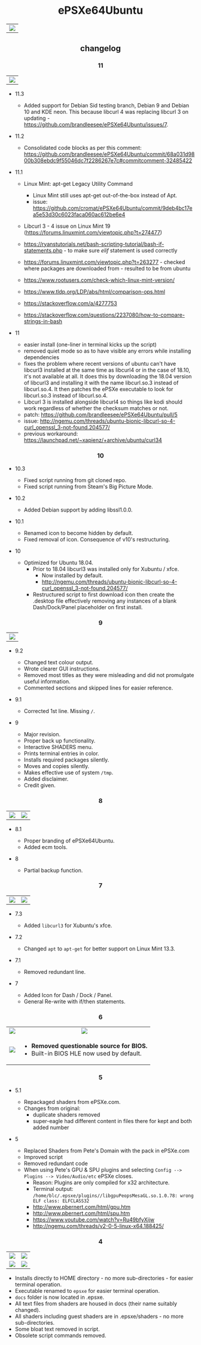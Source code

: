 <h1 align="center">ePSXe64Ubuntu</h1>

<table>
<tbody>
  <tr>
   <td><img src="https://camo.githubusercontent.com/66f9d39d7a5274a0c8e7e0e5ff353eba364160c2/687474703a2f2f692e696d6775722e636f6d2f5534514e6b584c2e706e67" /></td>
  </tr>
</tbody>
</table>

<h2 align="center">changelog</h2>

<h3 align="center">11</h3>

<table>
<tbody>
  <tr>
   <td><img src="https://user-images.githubusercontent.com/12674437/52143698-6bdcf400-265c-11e9-99dd-79090db2bb39.png" /></td>
  </tr>
</tbody>
</table>

- 11.3
  - Added support for Debian Sid testing branch, Debian 9 and Debian 10 and KDE neon. This because libcurl 4 was replacing libcurl 3 on updating - https://github.com/brandleesee/ePSXe64Ubuntu/issues/7.

- 11.2
  - Consolidated code blocks as per this comment: https://github.com/brandleesee/ePSXe64Ubuntu/commit/68a031d9800b308ebdc9f55046dc7f2286267e7c#commitcomment-32485422

- 11.1
  - Linux Mint: apt-get Legacy Utility Command
    - Linux Mint still uses apt-get out-of-the-box instead of Apt.
	- issue: https://github.com/cromat/ePSXe64Ubuntu/commit/9deb4bc17ea5e53d30c6023faca060ac612be6e4
  - Libcurl 3 - 4 issue on Linux Mint 19 (https://forums.linuxmint.com/viewtopic.php?t=274477)
  
  - https://ryanstutorials.net/bash-scripting-tutorial/bash-if-statements.php - to make sure *elif* statement is used correctly
  - https://forums.linuxmint.com/viewtopic.php?t=263277 - checked where packages are downloaded from - resulted to be from ubuntu
  - https://www.rootusers.com/check-which-linux-mint-version/
  - https://www.tldp.org/LDP/abs/html/comparison-ops.html
  - https://stackoverflow.com/a/4277753
  - https://stackoverflow.com/questions/2237080/how-to-compare-strings-in-bash
  
- 11
  - easier install (one-liner in terminal kicks up the script)
  - removed quiet mode so as to have visible any errors while installing dependencies
  - fixes the problem where recent versions of ubuntu can't have libcurl3 installed at the same time as libcurl4 or in the case of 18.10, it's not available at all. It does this by downloading the 18.04 version of libcurl3 and installing it with the name libcurl.so.3 instead of libcurl.so.4. It then patches the ePSXe executable to look for libcurl.so.3 instead of libcurl.so.4.
  - Libcurl 3 is installed alongside libcurl4 so things like kodi should work regardless of whether the checksum matches or not.
  - patch: https://github.com/brandleesee/ePSXe64Ubuntu/pull/5
  - issue: http://ngemu.com/threads/ubuntu-bionic-libcurl-so-4-curl_openssl_3-not-found.204577/
  - previous workaround: https://launchpad.net/~xapienz/+archive/ubuntu/curl34

<h3 align="center">10</h3>

- 10.3
  - Fixed script running from git cloned repo.
  - Fixed script running from Steam's Big Picture Mode.

- 10.2
  - Added Debian support by adding libssl1.0.0.

- 10.1
  - Renamed icon to become hidden by default.
  - Fixed removal of icon. Consequence of v10's restructuring.

- 10
  - Optimized for Ubuntu 18.04.
    - Prior to 18.04 libcurl3 was installed only for Xubuntu / xfce.
	  - Now installed by default.
	  - http://ngemu.com/threads/ubuntu-bionic-libcurl-so-4-curl_openssl_3-not-found.204577/
	- Restructured script to first download icon then create the .desktop file effectively removing any instances of a blank Dash/Dock/Panel placeholder on first install.

<h3 align="center">9</h3>

<table>
<tbody>
  <tr>
   <td align="center"><img src="http://i.imgur.com/cSqEyXC.gif" /></td>
  </tr>
</tbody>
</table>

- 9.2
  - Changed text colour output.
  - Wrote clearer GUI instructions.
  - Removed most titles as they were misleading and did not promulgate useful information.
  - Commented sections and skipped lines for easier reference.
  
- 9.1
  - Corrected 1st line. Missing `/`.

- 9
  - Major revision.
  - Proper back up functionality.
  - Interactive SHADERS menu.
  - Prints terminal entries in color.
  - Installs required packages silently.
  - Moves and copies silently.
  - Makes effective use of system `/tmp`.
  - Added disclaimer.
  - Credit given.

<h3 align="center">8</h3>

<table>
<tbody>
  <tr>
   <td align="center"><img src="http://i.imgur.com/kfMSU17.png" /></td>
   <td align="center"><img src="http://i.imgur.com/W1zggGH.gif" /></td>
  </tr>
</tbody>
</table>

- 8.1
  - Proper branding of ePSXe64Ubuntu.
  - Added ecm tools.
  
- 8
  - Partial backup function.

<h3 align="center">7</h3>

<table>
<tbody>
  <tr>
   <td align="center"><img src="http://i.imgur.com/2Bw3iLS.png" /></td>
   <td align="center"><img src="http://i.imgur.com/fRardY8.gif" /></td>
  </tr>
</tbody>
</table>

- 7.3
  - Added `libcurl3` for Xubuntu's xfce.

- 7.2
  - Changed `apt` to `apt-get` for better support on Linux Mint 13.3.

- 7.1
  - Removed redundant line.

- 7
  - Added Icon for Dash / Dock / Panel.
  - General Re-write with if/then statements.

<h3 align="center">6</h3>

<table>
<tbody>
  <tr>
   <td align="center"><img src="http://i.imgur.com/2mT7smo.png" /></td>
   <td align="center"><img src="http://i.imgur.com/ZBFCUva.png" /></td>
  </tr>
  <tr>
   <td align="center"><img src="http://i.imgur.com/57kdpJR.png" /></td>
   <td align="left">
    <ul>
     <li><strong>Removed questionable source for BIOS.</strong></li>
     <li>Built-in BIOS HLE now used by default.</li>
    </ul>
   </td>
  </tr>
</tbody>
</table>

<h3 align="center">5</h3>

- 5.1
  - Repackaged shaders from ePSXe.com.
  - Changes from original:
    - duplicate shaders removed
    - super-eagle had different content in files there for kept and both added number
	
- 5
  - Replaced Shaders from Pete's Domain with the pack in ePSXe.com
  - Improved script
  - Removed redundant code
  - When using Pete's GPU & SPU plugins and selecting `Config --> Plugins --> Video/Audio/etc` ePSXe closes.
    - Reason: Plugins are only compiled for x32 architecture.
    - Terminal output: `/home/blc/.epsxe/plugins//libgpuPeopsMesaGL.so.1.0.78: wrong ELF class: ELFCLASS32`
    - http://www.pbernert.com/html/gpu.htm
    - http://www.pbernert.com/html/spu.htm
    - https://www.youtube.com/watch?v=Ru49bfyXijw
    - http://ngemu.com/threads/v2-0-5-linux-x64.188425/

<h3 align="center">4</h3>

<table>
<tbody>
  <tr>
   <td align="center"><img src="http://i.imgur.com/Ja5u4Dg.png" /></td>
   <td align="center"><img src="http://i.imgur.com/p8vMQDt.png" /></td>
  </tr>
  <tr>
   <td align="center"><img src="http://i.imgur.com/w4Ua94W.png" /></td>
   <td align="center"><img src="http://i.imgur.com/MDQabuy.png" /></td>
  </tr>
</tbody>
</table>

- Installs directly to HOME directory - no more sub-directories - for easier terminal operation.
- Executable renamed to `epsxe` for easier terminal operation.
- `docs` folder is now located in .epsxe.
- All text files from shaders are housed in docs (their name suitably changed).
- All shaders including guest shaders are in .epsxe/shaders - no more sub-directories.
- Some bloat text removed in script.
- Obsolete script commands removed.
